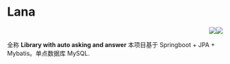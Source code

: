 # Lana
<img src='https://img.shields.io/badge/version-v0.9-informational' style='float:right' />&nbsp;<img src='https://img.shields.io/appveyor/build/gruntjs/grunt' style='float:right' />

全称 **Library with auto asking and answer**
本项目基于 Springboot + JPA + Mybatis。单点数据库 MySQL.

